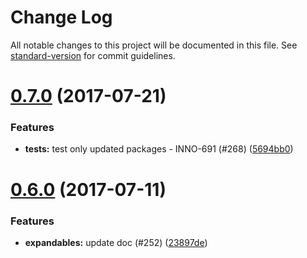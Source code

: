 # Change Log

All notable changes to this project will be documented in this file.
See [standard-version](https://github.com/conventional-changelog/standard-version) for commit guidelines.

<a name="0.7.0"></a>
# [0.7.0](https://github.com/ec-europa/europa-component-library/compare/@ec-europa/ecl-expandables@0.6.0...@ec-europa/ecl-expandables@0.7.0) (2017-07-21)


### Features

* **tests:** test only updated packages - INNO-691 (#268) ([5694bb0](https://github.com/ec-europa/europa-component-library/commit/5694bb0))




<a name="0.6.0"></a>
# [0.6.0](https://github.com/ec-europa/europa-component-library/compare/@ec-europa/ecl-expandables@0.5.0...@ec-europa/ecl-expandables@0.6.0) (2017-07-11)


### Features

* **expandables:** update doc (#252) ([23897de](https://github.com/ec-europa/europa-component-library/commit/23897de))

